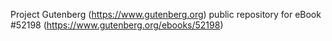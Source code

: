 Project Gutenberg (https://www.gutenberg.org) public repository for
eBook #52198 (https://www.gutenberg.org/ebooks/52198)
